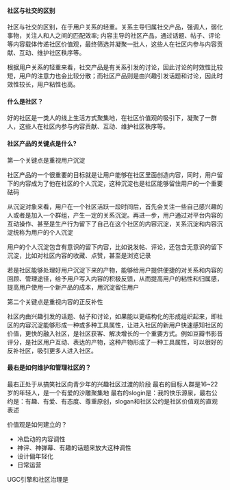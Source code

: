 #### 社区与社交的区别

社区与社交的区别，在于用户关系的轻重。关系主导归属社交产品，强调人，弱化事物，关注人和人之间的匹配效率; 内容主导的社区产品，通过话题、帖子、评论等内容载体传递社区价值观，最终筛选并凝聚一批人，这些人在社区内参与内容贡献、互动、维护社区秩序等。

根据用户关系的轻重来看，社交产品是有关系引发的讨论，因此讨论的时效性比较短，用户的注意力也会比较分散；而社区产品则是由兴趣引发话题和讨论，因此时效性较长，用户粘性也高。



#### 什么是社区？

好的社区是一类人的线上生活方式聚集地，在社区价值观的吸引下，凝聚了一群人，这些人在社区内参与内容贡献、互动、维护社区秩序等。


#### 社区产品的关键点是什么?

第一个关键点是重视用户沉淀

社区产品的一个很重要的目标就是让用户能够在社区里面创造内容，同时，用户留下的内容成为了他在社区的个人沉淀，这种沉淀也是社区能够留住用户的一个重要砝码

从沉淀对象来看，用户在一个社区活跃一段时间后，首先会关注一些自己感兴趣的人或者是加入一个群组，产生一定的关系沉淀。再进一步，用户通过对平台内容的互动操作、甚至是生产行为留下了自己在这个社区的内容沉淀，关系沉淀和内容沉淀统称为用户的个人沉淀

用户的个人沉淀包含有意识的留下内容，比如说发帖、评论，还包含无意识的留下沉淀，比如对社区内容的收藏、点赞，甚至是浏览记录

若是社区能够处理好用户沉淀下来的产物，能够给用户提供便捷的对关系和内容的回顾、管理途径，给予用户写入内容的积极反馈，从而提高用户的粘性和归属感，提高用户使用一个新产品的成本，用沉淀留住用户

第二个关键点是重视内容的正反补性

社区内由兴趣引发的话题、帖子和讨论，如果能以更结构化的形成组织起来，即社区的内容沉淀能够形成一种或多种工具属性，让进入社区的新用户快速感知社区的价值，更快的融入社区，是社区获客、解决增长的一个重要方式。例如豆瓣书影音评分，是社区用户互动、表达的产物，这种产物形成了一种工具属性，可以很好的反补社区，吸引更多人进入社区。


#### 最右是如何维护和管理社区的？

最右正处于从搞笑社区向青少年的兴趣社区过渡的阶段
最右的目标人群是16~22岁的年轻人，是一个有爱的沙雕聚集地
最右的slogin是：我的快乐源泉，最右公约是：有趣、有爱、有态度、尊重原创，slogan和社区公约是社区价值观的直观表述

价值观是如何建立的？
* 冷启动的内容调性
* 神评、神弹幕、有趣的话题来放大这种调性
* 设计偏年轻化
* 日常运营

UGC引擎和社区治理是

















